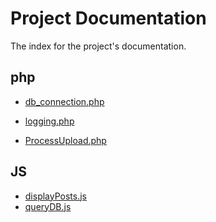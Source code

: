 # Project Documentation

The index for the project's documentation.

## php

- [db_connection.php][db_connection.php]

- [logging.php][logging.php]

- [ProcessUpload.php][ProcessUpload.php]

[db_connection.php]: db_connection.php.md
[logging.php]: logging.php.md
[ProcessUpload.php]: ProcessUpload.php.md

## JS

- [displayPosts.js][displayPosts.js]
- [queryDB.js][queryDB.js]

[displayPosts.js]: displayPosts.js.md
[queryDB.js]: queryDB.js.md
